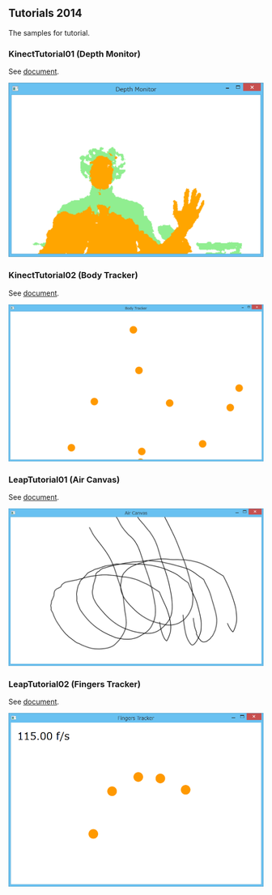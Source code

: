 ## Tutorials 2014

The samples for tutorial.

### KinectTutorial01 (Depth Monitor)
See [document](https://github.com/sakapon/Tutorials-2014/wiki/KinectTutorial01).

![Depth Monitor](Images/Kinect-01-DepthMonitor.png)

### KinectTutorial02 (Body Tracker)
See [document](https://github.com/sakapon/Tutorials-2014/wiki/KinectTutorial02).

![Body Tracker](Images/Kinect-02-BodyTracker.png)

### LeapTutorial01 (Air Canvas)
See [document](https://github.com/sakapon/Tutorials-2014/wiki/LeapTutorial01).

![Air Canvas](Images/Leap-01-AirCanvas.png)

### LeapTutorial02 (Fingers Tracker)
See [document](https://github.com/sakapon/Tutorials-2014/wiki/LeapTutorial02).

![Fingers Tracker](Images/Leap-02-FingersTracker.png)
